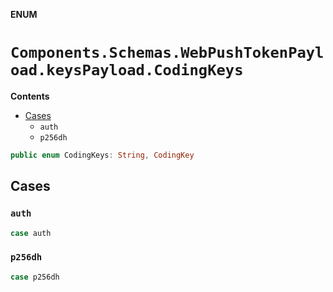 **ENUM**

# `Components.Schemas.WebPushTokenPayload.keysPayload.CodingKeys`

**Contents**

- [Cases](#cases)
  - `auth`
  - `p256dh`

```swift
public enum CodingKeys: String, CodingKey
```

## Cases
### `auth`

```swift
case auth
```

### `p256dh`

```swift
case p256dh
```
